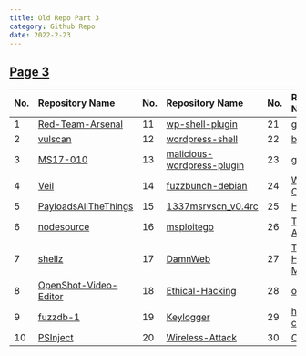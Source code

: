 ```yaml
---
title: Old Repo Part 3
category: Github Repo
date: 2022-2-23
---
```

## [Page 3](https://github.com/orgs/oneplus-x/repositories?page=3)

| No. | Repository Name | No. | Repository Name | No. | Repository Name |
| :---| :-------------- | :---| :-------------- | :---| :-------------- |
|1| [Red-Team-Arsenal](https://github.com/oneplus-x/Red-Team-Arsenal/archive/refs/heads/master.zip)|11| [wp-shell-plugin](https://github.com/oneplus-x/wp-shell-plugin/archive/refs/heads/master.zip)|21| [gdrive](https://github.com/oneplus-x/gdrive/archive/refs/heads/master.zip)|
|2| [vulscan](https://github.com/oneplus-x/vulscan/archive/refs/heads/master.zip)|12| [wordpress-shell](https://github.com/oneplus-x/wordpress-shell/archive/refs/heads/master.zip)|22| [beef](https://github.com/oneplus-x/beef/archive/refs/heads/master.zip)|
|3| [MS17-010](https://github.com/oneplus-x/MS17-010/archive/refs/heads/master.zip)|13| [malicious-wordpress-plugin](https://github.com/oneplus-x/malicious-wordpress-plugin/archive/refs/heads/master.zip)|23| [gobuster](https://github.com/oneplus-x/gobuster/archive/refs/heads/master.zip)|
|4| [Veil](https://github.com/oneplus-x/Veil/archive/refs/heads/master.zip)|14| [fuzzbunch-debian](https://github.com/oneplus-x/fuzzbunch-debian/archive/refs/heads/master.zip)|24| [WebShell-Collections](https://github.com/oneplus-x/WebShell-Collections/archive/refs/heads/master.zip)|
|5| [PayloadsAllTheThings](https://github.com/oneplus-x/PayloadsAllTheThings/archive/refs/heads/master.zip)|15| [1337msrvscn_v0.4rc](https://github.com/oneplus-x/1337msrvscn_v0.4rc/archive/refs/heads/master.zip)|25| [Hacked](https://github.com/oneplus-x/Hacked/archive/refs/heads/master.zip)|
|6| [nodesource](https://github.com/oneplus-x/nodesource/archive/refs/heads/master.zip)|16| [msploitego](https://github.com/oneplus-x/msploitego/archive/refs/heads/master.zip)|26| [THC-Archive](https://github.com/oneplus-x/THC-Archive/archive/refs/heads/master.zip)|
|7| [shellz](https://github.com/oneplus-x/shellz/archive/refs/heads/master.zip)|17| [DamnWeb](https://github.com/oneplus-x/DamnWeb/archive/refs/heads/master.zip)|27| [The-Bug-Hunters-Methodology](https://github.com/oneplus-x/The-Bug-Hunters-Methodology/archive/refs/heads/master.zip)|
|8| [OpenShot-Video-Editor](https://github.com/oneplus-x/OpenShot-Video-Editor/archive/refs/heads/master.zip)|18| [Ethical-Hacking](https://github.com/oneplus-x/Ethical-Hacking/archive/refs/heads/master.zip)|28| [okhttp](https://github.com/oneplus-x/okhttp/archive/refs/heads/master.zip)|
|9| [fuzzdb-1](https://github.com/oneplus-x/fuzzdb-1/archive/refs/heads/master.zip)|19| [Keylogger](https://github.com/oneplus-x/Keylogger/archive/refs/heads/master.zip)|29| [hpack-test-case](https://github.com/oneplus-x/hpack-test-case/archive/refs/heads/master.zip)|
|10| [PSInject](https://github.com/oneplus-x/PSInject/archive/refs/heads/master.zip)|20| [Wireless-Attack](https://github.com/oneplus-x/Wireless-Attack/archive/refs/heads/master.zip)|30| [CS5430](https://github.com/oneplus-x/CS5430/archive/refs/heads/master.zip)|
